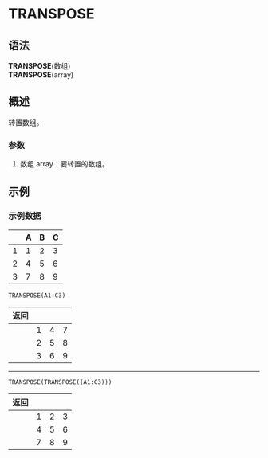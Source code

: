 # TRANSPOSE

## 语法

**TRANSPOSE**(数组)  
**TRANSPOSE**(array)

## 概述

转置数组。

### 参数

1. 数组 array：要转置的数组。

## 示例

### 示例数据

|     | A   | B   | C   |
| --- | --- | --- | --- |
| 1   | 1   | 2   | 3   |
| 2   | 4   | 5   | 6   |
| 3   | 7   | 8   | 9   |

```
TRANSPOSE(A1:C3)
```

| 返回 |     |     |     |
| ---- | --- | --- | --- |
|      | 1   | 4   | 7   |
|      | 2   | 5   | 8   |
|      | 3   | 6   | 9   |

---

```
TRANSPOSE(TRANSPOSE((A1:C3)))
```

| 返回 |     |     |     |
| ---- | --- | --- | --- |
|      | 1   | 2   | 3   |
|      | 4   | 5   | 6   |
|      | 7   | 8   | 9   |
